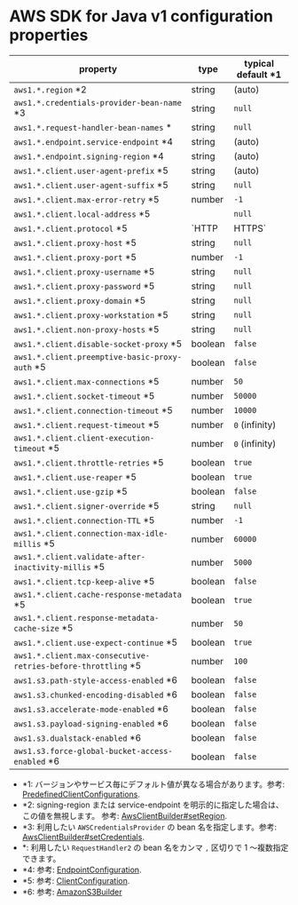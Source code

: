 # AWS SDK for Java v1 configuration properties

| property                                | type    | typical default *1
| --------------------------------------- | ------- | ----
| `aws1.*.region` \*2                     | string  | (auto)
| `aws1.*.credentials-provider-bean-name` \*3 | string | `null`
| `aws1.*.request-handler-bean-names` *   | string  | `null`
| `aws1.*.endpoint.service-endpoint` \*4  | string  | (auto)
| `aws1.*.endpoint.signing-region`  \*4   | string  | (auto)
| `aws1.*.client.user-agent-prefix` \*5   | string  | (auto)
| `aws1.*.client.user-agent-suffix` \*5   | string  | `null`
| `aws1.*.client.max-error-retry` \*5     | number  | `-1`
| `aws1.*.client.local-address` \*5       |         | `null`
| `aws1.*.client.protocol` \*5            | `HTTP|HTTPS` | `HTTPS`
| `aws1.*.client.proxy-host` \*5          | string  | `null`
| `aws1.*.client.proxy-port` \*5          | number  | `-1`
| `aws1.*.client.proxy-username` \*5      | string  | `null`
| `aws1.*.client.proxy-password` \*5      | string  | `null`
| `aws1.*.client.proxy-domain` \*5        | string  | `null`
| `aws1.*.client.proxy-workstation` \*5   | string  | `null`
| `aws1.*.client.non-proxy-hosts` \*5     | string  | `null`
| `aws1.*.client.disable-socket-proxy` \*5 | boolean | `false`
| `aws1.*.client.preemptive-basic-proxy-auth` \*5 | boolean | `false`
| `aws1.*.client.max-connections` \*5     | number  | `50`
| `aws1.*.client.socket-timeout` \*5      | number  | `50000`
| `aws1.*.client.connection-timeout` \*5  | number  | `10000`
| `aws1.*.client.request-timeout` \*5     | number  | `0` (infinity)
| `aws1.*.client.client-execution-timeout` \*5 | number | `0` (infinity)
| `aws1.*.client.throttle-retries` \*5    | boolean | `true`
| `aws1.*.client.use-reaper` \*5          | boolean | `true`
| `aws1.*.client.use-gzip` \*5            | boolean | `false`
| `aws1.*.client.signer-override` \*5     | string  | `null`
| `aws1.*.client.connection-TTL` \*5      | number  | `-1`
| `aws1.*.client.connection-max-idle-millis` \*5 | number | `60000`
| `aws1.*.client.validate-after-inactivity-millis` \*5 | number | `5000`
| `aws1.*.client.tcp-keep-alive` \*5      | boolean | `false`
| `aws1.*.client.cache-response-metadata` \*5 | boolean | `true`
| `aws1.*.client.response-metadata-cache-size` \*5 | number | `50`
| `aws1.*.client.use-expect-continue` \*5 | boolean | `true`
| `aws1.*.client.max-consecutive-retries-before-throttling` \*5 | number | `100`
| `aws1.s3.path-style-access-enabled` \*6 | boolean | `false`
| `aws1.s3.chunked-encoding-disabled` \*6 | boolean | `false`
| `aws1.s3.accelerate-mode-enabled` \*6   | boolean | `false`
| `aws1.s3.payload-signing-enabled` \*6   | boolean | `false`
| `aws1.s3.dualstack-enabled` \*6         | boolean | `false`
| `aws1.s3.force-global-bucket-access-enabled` \*6 | boolean | `false`

* \*1: バージョンやサービス毎にデフォルト値が異なる場合があります。参考: [PredefinedClientConfigurations](https://github.com/aws/aws-sdk-java/blob/master/aws-java-sdk-core/src/main/java/com/amazonaws/PredefinedClientConfigurations.java).
* \*2: signing-region または service-endpoint を明示的に指定した場合は、この値を無視します。 参考: [AwsClientBuilder#setRegion](https://github.com/aws/aws-sdk-java/blob/master/aws-java-sdk-core/src/main/java/com/amazonaws/client/builder/AwsClientBuilder.java#L215).
* \*3: 利用したい `AWSCredentialsProvider` の bean 名を指定します。参考: [AwsClientBuilder#setCredentials](https://github.com/aws/aws-sdk-java/blob/master/aws-java-sdk-core/src/main/java/com/amazonaws/client/builder/AwsClientBuilder.java#L110).
* \*: 利用したい `RequestHandler2` の bean 名をカンマ `,` 区切りで 1 〜複数指定できます。
* \*4: 参考: [EndpointConfiguration](https://github.com/aws/aws-sdk-java/blob/master/aws-java-sdk-core/src/main/java/com/amazonaws/client/builder/AwsClientBuilder.java#L559).
* \*5: 参考: [ClientConfiguration](https://github.com/aws/aws-sdk-java/blob/master/aws-java-sdk-core/src/main/java/com/amazonaws/ClientConfiguration.java).
* \*6: 参考: [AmazonS3Builder](https://github.com/aws/aws-sdk-java/blob/master/aws-java-sdk-s3/src/main/java/com/amazonaws/services/s3/AmazonS3Builder.java)
